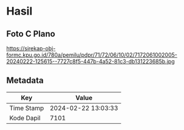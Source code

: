 # Hasil

## Foto C Plano

https://sirekap-obj-formc.kpu.go.id/780a/pemilu/pdpr/71/72/06/10/02/7172061002005-20240222-125615--7727c8f5-447b-4a52-81c3-db131223685b.jpg


## Metadata

| Key        | Value               |
| ---------- | ------------------- |
| Time Stamp | 2024-02-22 13:03:33 |
| Kode Dapil | 7101                |



